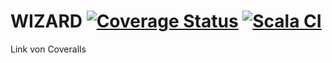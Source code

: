 # WIZARD [![Coverage Status](https://coveralls.io/repos/github/Jakob63/WizardSE/badge.svg?branch=master)](https://coveralls.io/github/Jakob63/WizardSE?branch=master) [![Scala CI](https://github.com/Jakob63/WizardSE/actions/workflows/scala.yml/badge.svg)](https://github.com/Jakob63/WizardSE/actions/workflows/scala.yml)
Link von Coveralls

